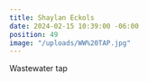 ```yaml
---
title: Shaylan Eckols
date: 2024-02-15 10:39:00 -06:00
position: 49
image: "/uploads/WW%20TAP.jpg"
---
```


Wastewater tap